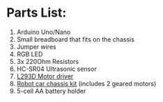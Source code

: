 # Parts List:

1. Arduino Uno/Nano
2. Small breadboard that fits on the chassis
3. Jumper wires
3. RGB LED
4. 3x 220Ohm Resistors
5. HC-SR04 Ultrasonic sensor
6. [L293D Motor driver][1]
7. [Robot car chassis kit][2] (includes 2 geared motors)
8. 5-cell AA battery holder


[1]:https://www.adafruit.com/product/807
[2]:https://www.amazon.com/gp/product/B00K5OWHXO/ref=ppx_yo_dt_b_asin_title_o00_s00?ie=UTF8&psc=1